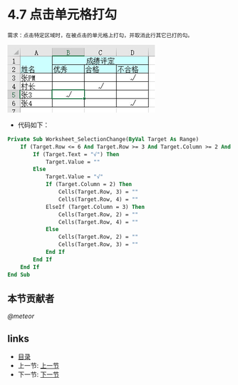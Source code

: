 # 4.7 点击单元格打勾
	需求：点击特定区域时，在被点击的单元格上打勾，并取消此行其它已打的勾。
  
![](images/4.7.1.jpg?raw=true)

* 代码如下：  
```vb
Private Sub Worksheet_SelectionChange(ByVal Target As Range)
    If (Target.Row <= 6 And Target.Row >= 3 And Target.Column >= 2 And Target.Column <= 4) Then
        If (Target.Text = "√") Then
            Target.Value = ""
        Else
            Target.Value = "√"
            If (Target.Column = 2) Then
                Cells(Target.Row, 3) = ""
                Cells(Target.Row, 4) = ""
            ElseIf (Target.Column = 3) Then
                Cells(Target.Row, 2) = ""
                Cells(Target.Row, 4) = ""
            Else
                Cells(Target.Row, 2) = ""
                Cells(Target.Row, 3) = ""
            End If
        End If
    End If
End Sub
```

## 本节贡献者
*@meteor* 

## links
  * [目录](<preface.md>)
  * 上一节: [上一节](<04.6.md>)
  * 下一节: [下一节](<04.8.md>)
